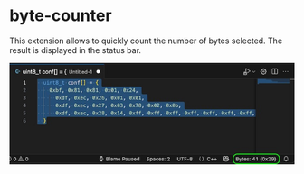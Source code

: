 # byte-counter

This extension allows to quickly count the number of bytes selected. The result is displayed in the status bar.

![Demo](images/demo.jpg)